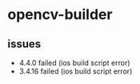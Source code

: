 # opencv-builder


## issues
  - 4.4.0 failed (ios build script error)
  - 3.4.16 failed (ios build script error)
  